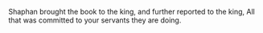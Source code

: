 Shaphan brought the book to the king, and further reported to the king, All that was committed to your servants they are doing.

